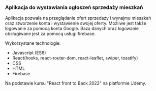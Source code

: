 ### Aplikacja do wystawiania ogłoszeń sprzedaży mieszkań

Aplikacja pozwala na przeglądanie ofert sprzedaży i wynajmu mieszkań oraz stworzenie konta i wystawienie swojej oferty. Możliwe jest także logowanie za pomocą konta Google. Baza danych oraz logowanie obsługiwane jest za pomocą usługi firebase.

Wykorzystane technologie:
<ul>
  <li> Javascript (ES6) </li>
  <li> React(hooks, react-router-dom, react-leaflet, swiper, toastify) </li>
  <li> CSS </li>
  <li> HTML </li>
  <li> Firebase </li>
  </ul>
  
  Na podstawie kursu "React front to Back 2022" na platformie Udemy.
